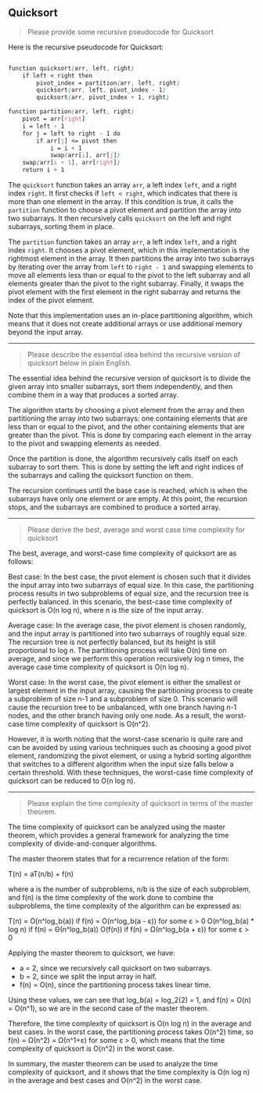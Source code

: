 ## Quicksort 


> Please provide some recursive pseudocode for Quicksort

Here is the recursive pseudocode for Quicksort:

```css

function quicksort(arr, left, right)
    if left < right then
        pivot_index = partition(arr, left, right)
        quicksort(arr, left, pivot_index - 1)
        quicksort(arr, pivot_index + 1, right)

function partition(arr, left, right)
    pivot = arr[right]
    i = left - 1
    for j = left to right - 1 do
        if arr[j] <= pivot then
            i = i + 1
            swap(arr[i], arr[j])
    swap(arr[i + 1], arr[right])
    return i + 1
```



The `quicksort` function takes an array `arr`, a left index `left`, and a right index `right`. It first checks if `left < right`, which indicates that there is more than one element in the array. If this condition is true, it calls the `partition` function to choose a pivot element and partition the array into two subarrays. It then recursively calls `quicksort` on the left and right subarrays, sorting them in place.

The `partition` function takes an array `arr`, a left index `left`, and a right index `right`. It chooses a pivot element, which in this implementation is the rightmost element in the array. It then partitions the array into two subarrays by iterating over the array from `left` to `right - 1` and swapping elements to move all elements less than or equal to the pivot to the left subarray and all elements greater than the pivot to the right subarray. Finally, it swaps the pivot element with the first element in the right subarray and returns the index of the pivot element.

Note that this implementation uses an in-place partitioning algorithm, which means that it does not create additional arrays or use additional memory beyond the input array.

---
> Please describe the essential idea behind the recursive version of quicksort below in plain English.

The essential idea behind the recursive version of quicksort is to divide the given array into smaller subarrays, sort them independently, and then combine them in a way that produces a sorted array.

The algorithm starts by choosing a pivot element from the array and then partitioning the array into two subarrays: one containing elements that are less than or equal to the pivot, and the other containing elements that are greater than the pivot. This is done by comparing each element in the array to the pivot and swapping elements as needed.

Once the partition is done, the algorithm recursively calls itself on each subarray to sort them. This is done by setting the left and right indices of the subarrays and calling the quicksort function on them.

The recursion continues until the base case is reached, which is when the subarrays have only one element or are empty. At this point, the recursion stops, and the subarrays are combined to produce a sorted array.

---
> Please derive the best, average and worst case time complexity for quicksort

The best, average, and worst-case time complexity of quicksort are as follows:

Best case:
In the best case, the pivot element is chosen such that it divides the input array into two subarrays of equal size. In this case, the partitioning process results in two subproblems of equal size, and the recursion tree is perfectly balanced. In this scenario, the best-case time complexity of quicksort is O(n log n), where n is the size of the input array.

Average case:
In the average case, the pivot element is chosen randomly, and the input array is partitioned into two subarrays of roughly equal size. The recursion tree is not perfectly balanced, but its height is still proportional to log n. The partitioning process will take O(n) time on average, and since we perform this operation recursively log n times, the average case time complexity of quicksort is O(n log n).

Worst case:
In the worst case, the pivot element is either the smallest or largest element in the input array, causing the partitioning process to create a subproblem of size n-1 and a subproblem of size 0. This scenario will cause the recursion tree to be unbalanced, with one branch having n-1 nodes, and the other branch having only one node. As a result, the worst-case time complexity of quicksort is O(n^2).

However, it is worth noting that the worst-case scenario is quite rare and can be avoided by using various techniques such as choosing a good pivot element, randomizing the pivot element, or using a hybrid sorting algorithm that switches to a different algorithm when the input size falls below a certain threshold. With these techniques, the worst-case time complexity of quicksort can be reduced to O(n log n).

---
> Please explain the time complexity of quicksort in terms of the master theorem.

The time complexity of quicksort can be analyzed using the master theorem, which provides a general framework for analyzing the time complexity of divide-and-conquer algorithms.

The master theorem states that for a recurrence relation of the form:

T(n) = aT(n/b) + f(n)

where a is the number of subproblems, n/b is the size of each subproblem, and f(n) is the time complexity of the work done to combine the subproblems, the time complexity of the algorithm can be expressed as:

T(n) =
O(n^log_b(a)) if f(n) = O(n^log_b(a - ε)) for some ε > 0
O(n^log_b(a) * log n) if f(n) = Θ(n^log_b(a))
O(f(n)) if f(n) = Ω(n^log_b(a + ε)) for some ε > 0

Applying the master theorem to quicksort, we have:

- a = 2, since we recursively call quicksort on two subarrays.
- b = 2, since we split the input array in half.
- f(n) = O(n), since the partitioning process takes linear time.

Using these values, we can see that log_b(a) = log_2(2) = 1, and f(n) = O(n) = O(n^1), so we are in the second case of the master theorem.

Therefore, the time complexity of quicksort is O(n log n) in the average and best cases. In the worst case, the partitioning process takes O(n^2) time, so f(n) = Ω(n^2) = Ω(n^1+ε) for some ε > 0, which means that the time complexity of quicksort is O(n^2) in the worst case.

In summary, the master theorem can be used to analyze the time complexity of quicksort, and it shows that the time complexity is O(n log n) in the average and best cases and O(n^2) in the worst case.


